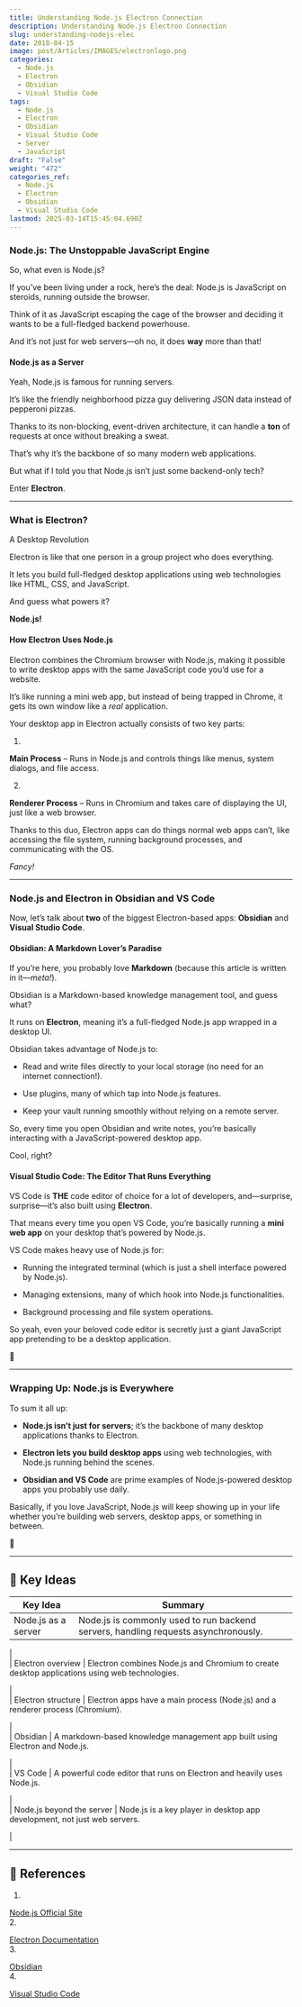 ```yaml
---
title: Understanding Node.js Electron Connection
description: Understanding Node.js Electron Connection
slug: understanding-nodejs-elec
date: 2018-04-15
image: post/Articles/IMAGES/electronlogo.png
categories:
  - Node.js
  - Electron
  - Obsidian
  - Visual Studio Code
tags:
  - Node.js
  - Electron
  - Obsidian
  - Visual Studio Code
  - Server
  - JavaScript
draft: "False"
weight: "472"
categories_ref:
  - Node.js
  - Electron
  - Obsidian
  - Visual Studio Code
lastmod: 2025-03-14T15:45:04.690Z
---
```

<!-- ## Understanding Node.js Electron Connection

Alright, buckle up, because we’re about to dive deep into the magical world where Node.js and Electron hold hands and make desktop apps happen.

You’ve probably heard of Node.js running servers, but did you know it’s also the secret sauce behind apps like Obsidian and Visual Studio Code?

Let’s break it down, in the most casual way possible.

--- -->

### Node.js: The Unstoppable JavaScript Engine

So, what even is Node.js?

If you’ve been living under a rock, here’s the deal: Node.js is JavaScript on steroids, running outside the browser.

Think of it as JavaScript escaping the cage of the browser and deciding it wants to be a full-fledged backend powerhouse.

And it’s not just for web servers—oh no, it does **way** more than that!

#### Node.js as a Server

Yeah, Node.js is famous for running servers.

It’s like the friendly neighborhood pizza guy delivering JSON data instead of pepperoni pizzas.

Thanks to its non-blocking, event-driven architecture, it can handle a **ton** of requests at once without breaking a sweat.

That’s why it’s the backbone of so many modern web applications.

But what if I told you that Node.js isn’t just some backend-only tech?

Enter **Electron**.

***

### What is Electron?

A Desktop Revolution

Electron is like that one person in a group project who does everything.

It lets you build full-fledged desktop applications using web technologies like HTML, CSS, and JavaScript.

And guess what powers it?

**Node.js!**

#### How Electron Uses Node.js

Electron combines the Chromium browser with Node.js, making it possible to write desktop apps with the same JavaScript code you’d use for a website.

It’s like running a mini web app, but instead of being trapped in Chrome, it gets its own window like a *real* application.

Your desktop app in Electron actually consists of two key parts:

1.

**Main Process** – Runs in Node.js and controls things like menus, system dialogs, and file access.

2.

**Renderer Process** – Runs in Chromium and takes care of displaying the UI, just like a web browser.

Thanks to this duo, Electron apps can do things normal web apps can’t, like accessing the file system, running background processes, and communicating with the OS.

*Fancy!*

***

### Node.js and Electron in Obsidian and VS Code

Now, let’s talk about **two** of the biggest Electron-based apps: **Obsidian** and **Visual Studio Code**.

#### Obsidian: A Markdown Lover’s Paradise

If you’re here, you probably love **Markdown** (because this article is written in it—*meta!*).

Obsidian is a Markdown-based knowledge management tool, and guess what?

It runs on **Electron**, meaning it’s a full-fledged Node.js app wrapped in a desktop UI.

Obsidian takes advantage of Node.js to:

* Read and write files directly to your local storage (no need for an internet connection!).

* Use plugins, many of which tap into Node.js features.

* Keep your vault running smoothly without relying on a remote server.

So, every time you open Obsidian and write notes, you’re basically interacting with a JavaScript-powered desktop app.

Cool, right?

#### Visual Studio Code: The Editor That Runs Everything

VS Code is **THE** code editor of choice for a lot of developers, and—surprise, surprise—it’s also built using **Electron**.

That means every time you open VS Code, you’re basically running a **mini web app** on your desktop that’s powered by Node.js.

VS Code makes heavy use of Node.js for:

* Running the integrated terminal (which is just a shell interface powered by Node.js).

* Managing extensions, many of which hook into Node.js functionalities.

* Background processing and file system operations.

So yeah, even your beloved code editor is secretly just a giant JavaScript app pretending to be a desktop application.

🤯

***

### Wrapping Up: Node.js is Everywhere

To sum it all up:

* **Node.js isn’t just for servers**; it’s the backbone of many desktop applications thanks to Electron.

* **Electron lets you build desktop apps** using web technologies, with Node.js running behind the scenes.

* **Obsidian and VS Code** are prime examples of Node.js-powered desktop apps you probably use daily.

Basically, if you love JavaScript, Node.js will keep showing up in your life whether you’re building web servers, desktop apps, or something in between.

<!-- 
Now go forth and appreciate Node.js in all its glory! -->

🚀

***

## 🔑 Key Ideas

| Key Idea            | Summary                                                                            |
| ------------------- | ---------------------------------------------------------------------------------- |
| Node.js as a server | Node.js is commonly used to run backend servers, handling requests asynchronously. |

|\
\| Electron overview | Electron combines Node.js and Chromium to create desktop applications using web technologies.

|\
\| Electron structure | Electron apps have a main process (Node.js) and a renderer process (Chromium).

|\
\| Obsidian | A markdown-based knowledge management app built using Electron and Node.js.

|\
\| VS Code | A powerful code editor that runs on Electron and heavily uses Node.js.

|\
\| Node.js beyond the server | Node.js is a key player in desktop app development, not just web servers.

|

***

## 🔗 References

1.

[Node.js Official Site](https://nodejs.org/)\
2\.

[Electron Documentation](https://www.electronjs.org/)\
3\.

[Obsidian](https://obsidian.md/)\
4\.

[Visual Studio Code](https://code.visualstudio.com/)
